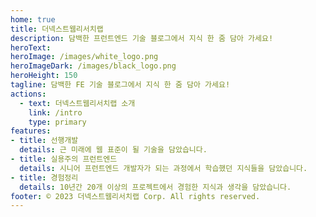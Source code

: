 ```yaml
---
home: true
title: 더넥스트웹리서치랩
description: 담백한 프런트엔드 기술 블로그에서 지식 한 줌 담아 가세요!
heroText: 
heroImage: /images/white_logo.png
heroImageDark: /images/black_logo.png
heroHeight: 150
tagline: 담백한 FE 기술 블로그에서 지식 한 줌 담아 가세요!
actions:
  - text: 더넥스트웹리서치랩 소개
    link: /intro
    type: primary
features:
- title: 선행개발
  details: 근 미래에 웹 표준이 될 기술을 담았습니다.
- title: 실용주의 프런트엔드
  details: 시니어 프런트엔드 개발자가 되는 과정에서 학습했던 지식들을 담았습니다.
- title: 경험정리
  details: 10년간 20개 이상의 프로젝트에서 경험한 지식과 생각을 담았습니다.
footer: © 2023 더넥스트웹리서치랩 Corp. All rights reserved.
---
```

